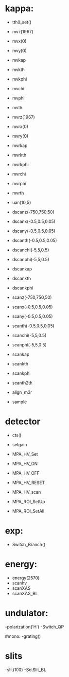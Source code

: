 



# kappa:
- tth0_set()


- mvz(1967)
- mvx(0)
- mvy(0)
- mvkap
- mvkth
- mvkphi
- mvchi
- mvphi
- mvth

- mvrz(1967)
- mvrx(0)
- mvry(0)
- mvrkap
- mvrkth
- mvrkphi
- mvrchi
- mvrphi
- mvrth
- uan(10,5)

- dscanz(-750,750,50)
- dscanx(-0.5,0.5,0.05)  
- dscany(-0.5,0.5,0.05)  
- dscanth(-0.5,0.5,0.05) 
- dscanchi(-5,5,0.5)
- dscanphi(-5,5,0.5)
- dscankap
- dscankth
- dscankphi

- scanz(-750,750,50)
- scanx(-0.5,0.5,0.05)  
- scany(-0.5,0.5,0.05)  
- scanth(-0.5,0.5,0.05) 
- scanchi(-5,5,0.5)
- scanphi(-5,5,0.5)
- scankap
- scankth
- scankphi
- scanth2th

- align_m3r

- sample



# detector
- cts()
- setgain

- MPA_HV_Set
- MPA_HV_ON
- MPA_HV_OFF
- MPA_HV_RESET
- MPA_HV_scan
- MPA_ROI_SetUp
- MPA_ROI_SetAll

# exp:
- Switch_Branch()

# energy:
- energy(2570)
- scanhv
- scanXAS
- scanXAS_BL


# undulator:
-polarization('H')
-Switch_QP


#mono:
-grating()

# slits
-slit(100)
-SetSlit_BL
